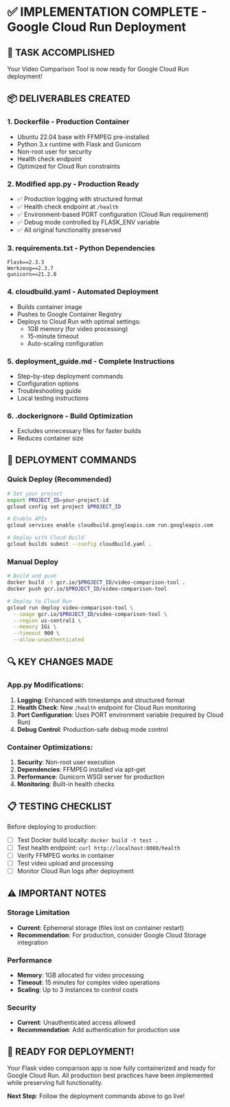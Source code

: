 # ✅ IMPLEMENTATION COMPLETE - Google Cloud Run Deployment

## 🎯 TASK ACCOMPLISHED
Your Video Comparison Tool is now ready for Google Cloud Run deployment!

## 📦 DELIVERABLES CREATED

### 1. **Dockerfile** - Production Container
- Ubuntu 22.04 base with FFMPEG pre-installed
- Python 3.x runtime with Flask and Gunicorn
- Non-root user for security
- Health check endpoint
- Optimized for Cloud Run constraints

### 2. **Modified app.py** - Production Ready
- ✅ Production logging with structured format
- ✅ Health check endpoint at `/health`
- ✅ Environment-based PORT configuration (Cloud Run requirement)
- ✅ Debug mode controlled by FLASK_ENV variable
- ✅ All original functionality preserved

### 3. **requirements.txt** - Python Dependencies
```
Flask==2.3.3
Werkzeug==2.3.7
gunicorn==21.2.0
```

### 4. **cloudbuild.yaml** - Automated Deployment
- Builds container image
- Pushes to Google Container Registry
- Deploys to Cloud Run with optimal settings:
  - 1GB memory (for video processing)
  - 15-minute timeout
  - Auto-scaling configuration

### 5. **deployment_guide.md** - Complete Instructions
- Step-by-step deployment commands
- Configuration options
- Troubleshooting guide
- Local testing instructions

### 6. **.dockerignore** - Build Optimization
- Excludes unnecessary files for faster builds
- Reduces container size

## 🚀 DEPLOYMENT COMMANDS

### Quick Deploy (Recommended)
```bash
# Set your project
export PROJECT_ID=your-project-id
gcloud config set project $PROJECT_ID

# Enable APIs
gcloud services enable cloudbuild.googleapis.com run.googleapis.com

# Deploy with Cloud Build
gcloud builds submit --config cloudbuild.yaml .
```

### Manual Deploy
```bash
# Build and push
docker build -t gcr.io/$PROJECT_ID/video-comparison-tool .
docker push gcr.io/$PROJECT_ID/video-comparison-tool

# Deploy to Cloud Run
gcloud run deploy video-comparison-tool \
  --image gcr.io/$PROJECT_ID/video-comparison-tool \
  --region us-central1 \
  --memory 1Gi \
  --timeout 900 \
  --allow-unauthenticated
```

## 🔍 KEY CHANGES MADE

### App.py Modifications:
1. **Logging**: Enhanced with timestamps and structured format
2. **Health Check**: New `/health` endpoint for Cloud Run monitoring
3. **Port Configuration**: Uses PORT environment variable (required by Cloud Run)
4. **Debug Control**: Production-safe debug mode control

### Container Optimizations:
1. **Security**: Non-root user execution
2. **Dependencies**: FFMPEG installed via apt-get
3. **Performance**: Gunicorn WSGI server for production
4. **Monitoring**: Built-in health checks

## 📋 TESTING CHECKLIST

Before deploying to production:
- [ ] Test Docker build locally: `docker build -t test .`
- [ ] Test health endpoint: `curl http://localhost:8080/health`
- [ ] Verify FFMPEG works in container
- [ ] Test video upload and processing
- [ ] Monitor Cloud Run logs after deployment

## ⚠️ IMPORTANT NOTES

### Storage Limitation
- **Current**: Ephemeral storage (files lost on container restart)
- **Recommendation**: For production, consider Google Cloud Storage integration

### Performance
- **Memory**: 1GB allocated for video processing
- **Timeout**: 15 minutes for complex video operations
- **Scaling**: Up to 3 instances to control costs

### Security
- **Current**: Unauthenticated access allowed
- **Recommendation**: Add authentication for production use

## 🎉 READY FOR DEPLOYMENT!

Your Flask video comparison app is now fully containerized and ready for Google Cloud Run. All production best practices have been implemented while preserving full functionality.

**Next Step**: Follow the deployment commands above to go live!
